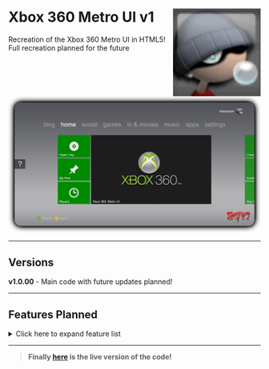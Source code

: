 # <img src=".github/assets/logo.png" alt="Xbox Logo" align="right" width="175px"> Xbox 360 Metro UI v1
 Recreation of the Xbox 360 Metro UI in HTML5!<br>
 Full recreation planned for the future


<img src=".github/assets/preview.png" alt="Preview Photo"><br>

<hr>

 ## Versions
 __v1.0.00__ - Main code with future updates planned!

 <hr>

## Features Planned

<details>
<summary>Click here to expand feature list</summary>

- [x] Main Home Screen
- [ ] All icons
- [ ] Interface sounds
- [ ] Startup screen
- [ ] Other menu screens
</details>

<hr>

>__Finally [here](https://irv77.github.io/Xbox360UI/) is the live version of the code!__